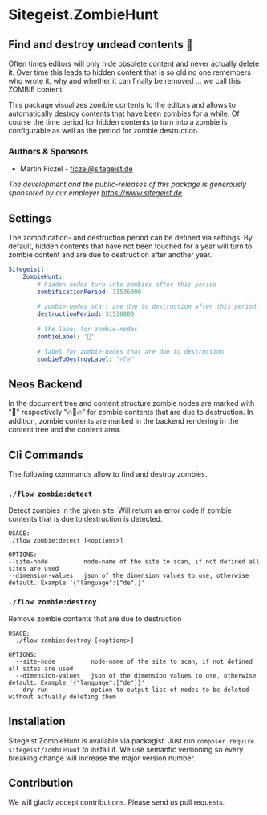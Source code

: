 # Sitegeist.ZombieHunt 
## Find and destroy undead contents 🧟

Often times editors will only hide obsolete content and never actually delete it. Over time this leads to hidden content
that is so old no one remembers who wrote it, why and whether it can finally be removed ... we call this ZOMBIE content.

This package visualizes zombie contents to the editors and allows to automatically destroy contents that have been zombies 
for a while. Of course the time period for hidden contents to turn into a zombie is configurable as well as the period for zombie
destruction.

### Authors & Sponsors

* Martin Ficzel - ficzel@sitegeist.de

*The development and the public-releases of this package is generously sponsored by our employer https://www.sitegeist.de.*

## Settings

The zombification- and destruction period can be defined via settings. By default, hidden contents that have not been touched for
a year will turn to zombie content and are due to destruction after another year. 

```yaml
Sitegeist:
    ZombieHunt:
        # hidden nodes turn into zombies after this period
        zombificationPeriod: 31536000
        
        # zombie-nodes start are due to destruction after this period
        destructionPeriod: 31536000
        
        # the label for zombie-nodes
        zombieLabel: '🧟'
        
        # label for zombie-nodes that are due to destruction
        zombieToDestroyLabel: '🔥🧟🔥'
```

## Neos Backend

In the document tree and content structure zombie nodes are marked with "🧟" respectively "🔥🧟🔥" for zombie contents that are due to destruction.
In addition, zombie contents are marked in the backend rendering in the content tree and the content area.

## Cli Commands

The following commands allow to find and destroy zombies.

### `./flow zombie:detect`

Detect zombies in the given site. Will return an error code if zombie contents that is due to destruction is detected.

```shell
USAGE:
./flow zombie:detect [<options>]

OPTIONS:
--site-node          node-name of the site to scan, if not defined all sites are used
--dimension-values   json of the dimension values to use, otherwise default. Example '{"language":["de"]}'
```
### `./flow zombie:destroy`

Remove zombie contents that are due to destruction

```shell
USAGE:
  ./flow zombie:destroy [<options>]

OPTIONS:
  --site-node          node-name of the site to scan, if not defined all sites are used
  --dimension-values   json of the dimension values to use, otherwise default. Example '{"language":["de"]}'
  --dry-run            option to output list of nodes to be deleted without actually deleting them
```

## Installation

Sitegeist.ZombieHunt is available via packagist. Just run `composer require sitegeist/zombiehunt` to install it. We use semantic versioning so every breaking change will increase the major version number.

## Contribution

We will gladly accept contributions. Please send us pull requests.
